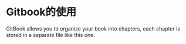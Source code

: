 # Gitbook的使用

GitBook allows you to organize your book into chapters, each chapter is stored in a separate file like this one.

